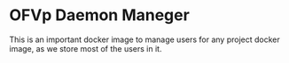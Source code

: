 # OFVp Daemon Maneger

This is an important docker image to manage users for any project docker image, as we store most of the users in it.
